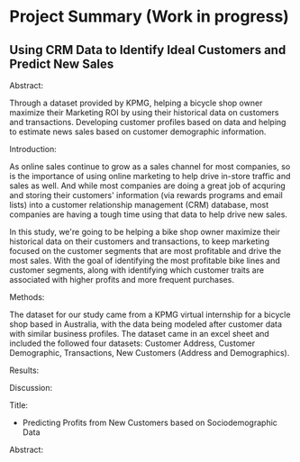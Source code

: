 # Project Summary (Work in progress)
## Using CRM Data to Identify Ideal Customers and Predict New Sales

Abstract:

Through a dataset provided by KPMG, helping a bicycle shop owner maximize their Marketing ROI by using their historical data on customers and transactions. Developing customer profiles based on data and helping to estimate news sales based on customer demographic information.


Introduction:

  As online sales continue to grow as a sales channel for most companies, so is the importance of using online marketing to help drive in-store traffic and sales as well. And while most companies are doing a great job of acquring and storing their customers' information (via rewards programs and email lists) into a customer relationship management (CRM) database, most companies are having a tough time using that data to help drive new sales.
  
  In this study, we're going to be helping a bike shop owner maximize their historical data on their customers and transactions, to keep marketing focused on the customer segments that are most profitable and drive the most sales. With the goal of identifying the most profitable bike lines and customer segments, along with identifying which customer traits are associated with higher profits and more frequent purchases.

Methods:

The dataset for our study came from a KPMG virtual internship for a bicycle shop based in Australia, with the data being modeled after customer data with similar business profiles. The dataset came in an excel sheet and included the followed four datasets: Customer Address, Customer Demographic, Transactions, New Customers (Address and Demographics). 

Results:

Discussion:

Title:

- Predicting Profits from New Customers based on Sociodemographic Data

Abstract:
